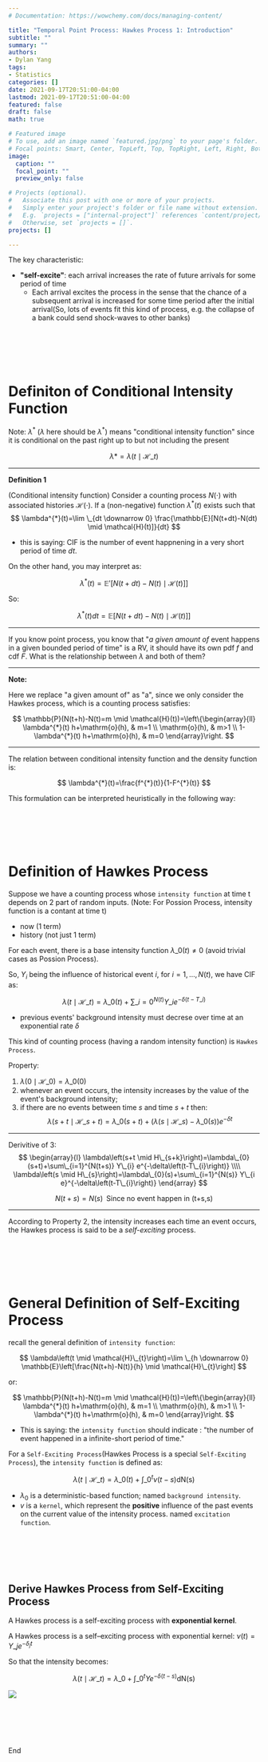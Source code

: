```yaml
---
# Documentation: https://wowchemy.com/docs/managing-content/

title: "Temporal Point Process: Hawkes Process 1: Introduction"
subtitle: ""
summary: ""
authors: 
- Dylan Yang
tags: 
- Statistics
categories: []
date: 2021-09-17T20:51:00-04:00
lastmod: 2021-09-17T20:51:00-04:00
featured: false
draft: false
math: true

# Featured image
# To use, add an image named `featured.jpg/png` to your page's folder.
# Focal points: Smart, Center, TopLeft, Top, TopRight, Left, Right, BottomLeft, Bottom, BottomRight.
image:
  caption: ""
  focal_point: ""
  preview_only: false

# Projects (optional).
#   Associate this post with one or more of your projects.
#   Simply enter your project's folder or file name without extension.
#   E.g. `projects = ["internal-project"]` references `content/project/deep-learning/index.md`.
#   Otherwise, set `projects = []`.
projects: []

---
```



The key characteristic:
- **"self-excite"**:  each arrival increases the rate of future arrivals for some period of time
  - Each arrival excites the process in the sense that the chance of a subsequent arrival is increased for some time period after the initial arrival(So, lots of events fit this kind of process, e.g. the collapse of a bank could send shock-waves to other banks)

<br/><br/>
<br/><br/>

# Definiton of Conditional Intensity Function
Note: $\lambda^*$ ($\lambda$ here should be $\lambda^*$)  means "conditional intensity function" since it is conditional on the
past right up to but not including the present

$$\lambda* = \lambda\left(t \mid \mathcal{H}\_{t}\right)$$




---
**Definition 1**

(Conditional intensity function) Consider a counting process $N(\cdot)$ with associated histories $\mathcal{H}(\cdot) .$ If a (non-negative) function $\lambda^{*}(t)$ exists such that
$$
\lambda^{*}(t)=\lim \_{dt \downarrow 0} \frac{\mathbb{E}[N(t+dt)-N(dt) \mid \mathcal{H}(t)]}{dt}
$$

- this is saying: CIF is the number of event happnening in a very short period of time $dt$.


On the other hand, you may interpret as:


$$\lambda^*(t) = \mathbb{E'}[N(t+ dt) - N(t)\mid \mathcal{H}(t)]]$$

So:

$$\lambda^*(t) dt = \mathbb{E}[N(t+ dt) - N(t)\mid \mathcal{H}(t)]]$$

---
If you know point process, you know that "*a given amount of* event happens in a given bounded period of time" is a RV, it should have its own pdf $f$ and cdf $F$. What is the relationship between $\lambda$ and both of them?

---

**Note:**

Here we replace "a given amount of" as "a", since we only consider the Hawkes process, which is a counting process satisfies:

$$
\mathbb{P}(N(t+h)-N(t)=m \mid \mathcal{H}(t))=\left\{\begin{array}{ll}
\lambda^{*}(t) h+\mathrm{o}(h), & m=1 \\
\mathrm{o}(h), & m>1 \\
1-\lambda^{*}(t) h+\mathrm{o}(h), & m=0
\end{array}\right.
$$

---





The relation between conditional intensity function and the density function is:

$$
\lambda^{*}(t)=\frac{f^{*}(t)}{1-F^{*}(t)}
$$

This formulation can be interpreted heuristically in the
following way:





<br><br>
<br><br>

# Definition of Hawkes Process

Suppose we have a counting process whose `intensity function` at time t depends on 2 part of random inputs. (Note: For Possion Process, intensity function is a contant at time t)
- now (1 term)
- history (not just 1 term)

For each event, there is a base intensity function $\lambda\_{0}(t) \ne 0$ (avoid trivial cases as Possion Process).

So, $Y_{i}$ being the influence of historical event $i$, for $i=1, \ldots, N(t)$, we have CIF as: 

$$\lambda\left(t \mid \mathcal{H}\_{t}\right)=\lambda\_{0}(t)+\sum\_{i=0}^{N(t)} Y\_{i} e^{-\delta\left(t-T\_{i}\right)}$$

- previous events' background intensity must decrese over time at an exponential rate $\delta$

This kind of counting process (having a random intensity function) is `Hawkes Process`.

Property:
1. $\lambda\left(0 \mid \mathcal{H}\_{0}\right)=\lambda\_{0}(0)$
2. whenever an event occurs, the intensity increases by the value of the event's background intensity;
3. if there are no events between time $s$ and time $s+t$ then:
    $$\lambda\left(s+t \mid \mathcal{H}\_{s+t}\right)=\lambda\_{0}(s+t)+\left(\lambda\left(s \mid \mathcal{H}\_{s}\right)-\lambda\_{0}(s)\right) e^{-\delta t}$$

---
Derivitive of 3:
$$
\begin{array}{l}
\lambda\left(s+t \mid H\_{s+k}\right)=\lambda\_{0}(s+t)+\sum\_{i=1}^{N(t+s)} Y\_{i} e^{-\delta\left(t-T\_{i}\right)} \\\\
\lambda\left(s \mid H\_{s}\right)=\lambda\_{0}(s)+\sum\_{i=1}^{N(s)} Y\_{i e}^{-\delta\left(t-T\_{i}\right)}
\end{array}
$$

$$N(t+s)=N(s) \;\;\text{Since no event happen in (t+s,s)}$$

---

According to Property 2, the intensity increases each time an event occurs, the Hawkes process is said to be a *self-exciting* process.

<br/><br/>
<br/><br/>


# General Definition of Self-Exciting Process

recall the general definition of `intensity function`:

$$
\lambda\left(t \mid \mathcal{H}\_{t}\right)=\lim \_{h \downarrow 0} \mathbb{E}\left[\frac{N(t+h)-N(t)}{h} \mid \mathcal{H}\_{t}\right]
$$

or:

$$
\mathbb{P}(N(t+h)-N(t)=m \mid \mathcal{H}(t))=\left\{\begin{array}{ll}
\lambda^{*}(t) h+\mathrm{o}(h), & m=1 \\
\mathrm{o}(h), & m>1 \\
1-\lambda^{*}(t) h+\mathrm{o}(h), & m=0
\end{array}\right.
$$


- This is saying: the `intensity function` should indicate : "the number of event happened in a infinite-short period of time."

For a `Self-Exciting Process`(Hawkes Process is a special `Self-Exciting Process`), the `intensity function` is defined as:

$$
\lambda\left(t \mid \mathcal{H}\_{t}\right)=\lambda\_{0}(t)+\int\_{0}^{t} \nu(t-s) \mathrm{d} \mathrm{N}(\mathrm{s})
$$
- $\lambda_0$ is a deterministic-based function; named `background intensity`.
- $v$ is a `kernel`, which represent the **positive** influence of the past events on the current value of the intensity process. named `excitation function`.

<br/><br/>
<br/><br/>

## Derive Hawkes Process from Self-Exciting Process

A Hawkes process is a self-exciting process with **exponential kernel**.

A Hawkes process is a self–exciting process with exponential kernel: $\nu(t)= Y\_{j} e^{-\delta_{j} t}$

So that the intensity becomes:

$$
\lambda\left(t \mid \mathcal{H}\_{t}\right)=\lambda\_{0}+\int\_{0}^{t} Y e^{-\delta(t-s)} \mathrm{d} \mathrm{N}(\mathrm{s})
$$

![](https://cdn.mathpix.com/snip/images/qlRIykYwX0V0sEsgEaZ_TAC_ktqGj4WKjHc0T4NvpOM.original.fullsize.png)


<br/><br/>
<br/><br/>








End